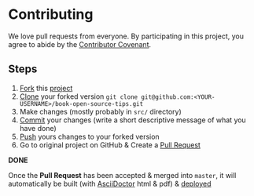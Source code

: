 # Contributing

We love pull requests from everyone. By participating in this project, you
agree to abide by the [Contributor Covenant](http://contributor-covenant.org).

## Steps

1. [Fork](https://help.github.com/articles/fork-a-repo/) this [project](https://github.com/eddiejaoude/book-open-source-tips)
2. [Clone](https://docs.github.com/get-started/quickstart/fork-a-repo#cloning-your-forked-repository) your forked version `git clone git@github.com:<YOUR-USERNAME>/book-open-source-tips.git`
3. Make changes (mostly probably in `src/` directory)
4. [Commit](https://help.github.com/articles/adding-a-file-to-a-repository-using-the-command-line/) your changes (write a short descriptive message of what you have done)
5. [Push](https://help.github.com/articles/pushing-to-a-remote/) yours changes to your forked version
6. Go to original project on GitHub & Create a [Pull Request](https://help.github.com/articles/about-pull-requests/)

**DONE**

Once the **Pull Request** has been accepted & merged into `master`, it will automatically be built (with [AsciiDoctor](http://asciidoctor.org) html & pdf) & [deployed](https://eddiejaoude.github.io/book-open-source-tips/) 

